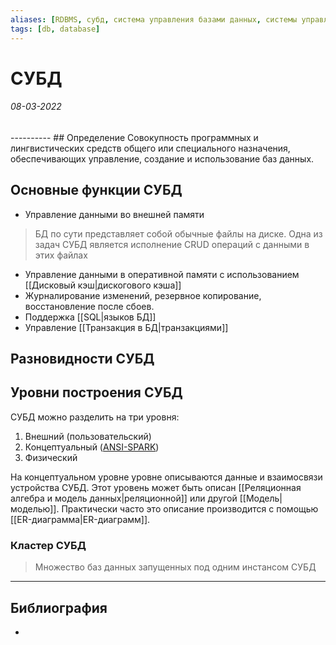 ```yaml
---
aliases: [RDBMS, субд, система управления базами данных, системы управления базами данных, ]
tags: [db, database]
---
```

# СУБД
<h6>08-03-2022</h6>
----------
## Определение
Совокупность программных и лингвистических средств общего или специального назначения, обеспечивающих управление, создание и использование баз данных.

## Основные функции СУБД
- Управление данными во внешней памяти
> БД по сути представляет собой обычные файлы на диске. Одна из задач СУБД является  исполнение CRUD операций с данными в этих файлах
- Управление данными в оперативной памяти с использованием [[Дисковый кэш|дискогового кэша]]
- Журналирование изменений, резервное копирование, восстановление после сбоев.
- Поддержка [[SQL|языков БД]]
- Управление [[Транзакция в БД|транзакциями]]

## Разновидности СУБД

## Уровни построения СУБД
СУБД можно разделить на три уровня:
1. Внешний (пользовательский)
2. Концептуальный ([ANSI-SPARK](https://ru.wikipedia.org/wiki/%D0%90%D1%80%D1%85%D0%B8%D1%82%D0%B5%D0%BA%D1%82%D1%83%D1%80%D0%B0_ANSI-SPARC))
3. Физический

На концептуальном уровне уровне описываются данные и взаимосвязи устройства СУБД. Этот уровень может быть описан [[Реляционная алгебра и модель данных|реляционной]] или другой [[Модель|моделью]]. Практически часто это описание производится с помощью [[ER-диаграмма|ER-диаграмм]].


### Кластер СУБД
> Множество баз данных запущенных под одним инстансом СУБД

---
## Библиография
- 
